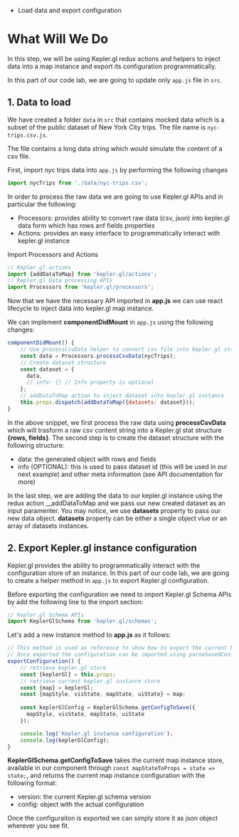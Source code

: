 <ul class='insert learning-objectives'>
  <li>Load data and export configuration</li>
</ul>

# What Will We Do
In this step, we will be using Kepler.gl redux actions and helpers to inject data into a map instance 
and export its configuration programmatically.

In this part of our code lab, we are going to update only `app.js` file in `src`.

## 1. Data to load
We have created a folder `data` in `src` that contains mocked data which is a subset of the public dataset of 
New York City trips. The file name is `nyc-trips.csv.js`.

The file contains a long data string which would simulate the content of a csv file.

First, import nyc trips data into `app.js` by performing the following changes
```js
import nycTrips from './data/nyc-trips.csv';
```

In order to process the raw data we are going to use Kepler.gl APIs and in particular the following:
- Processors: provides ability to convert raw data (csv, json) into kepler.gl data form which has rows anf fields properties
- Actions: provides an easy interface to programmatically interact with kepler.gl instance

Import Processors and Actions
```js
// Kepler.gl actions
import {addDataToMap} from 'kepler.gl/actions';
// Kepler.gl Data processing APIs
import Processors from 'kepler.gl/processors';
```

Now that we have the necessary API imported in __app.js__ we can use react lifecycle to inject
data into kepler.gl map instance.

We can implement __componentDidMount__ in `app.js` using the following changes:
```js
componentDidMount() {
	// Use processCsvData helper to convert csv file into kepler.gl structure {fields, rows}
    const data = Processors.processCsvData(nycTrips);
    // Create dataset structure
    const dataset = {
      data,
      // info: {} // Info property is optional
    };
    // addDataToMap action to inject dataset into kepler.gl instance
    this.props.dispatch(addDataToMap({datasets: dataset}));
}
```

In the above snippet, we first process the raw data using __processCsvData__ which will trasform a raw csv content string into a Kepler.gl
stat structure __{rows, fields}__. The second step is to create the dataset structure with the following structure:
- data: the generated object with rows and fields
- info (OPTIONAL): this is used to pass dataset id (this will be used in our next example) and other meta information (see API documentation for more)

In the last step, we are adding the data to our kepler.gl instance using the redux action __addDataToMap and we pass our new created dataset as an input paramenter.
You may notice, we use __datasets__ property to pass our new data object. __datasets__ property can be either a single object vlue or an array of datasets instances.

## 2. Export Kepler.gl instance configuration
Kepler.gl provides the ability to programmatically interact with the configuration store of an instance. In this part of our code lab, we are going to create a 
helper method in `app.js` to export Kepler.gl configuration. 

Before exporting the configuration we need to import Kepler.gl Schema APIs by add the following line to the import section:
```js
// Kepler.gl Schema APIs
import KeplerGlSchema from 'kepler.gl/schemas';
```

Let's add a new instance method to __app.js__ as it follows:

```js
// This method is used as reference to show how to export the current kepler.gl instance configuration
// Once exported the configuration can be imported using parseSavedConfig or load method from KeplerGlSchema
exportConfiguration() {
	// retrieve kepler.gl store
	const {keplerGl} = this.props;
	// retrieve current kepler.gl instance store
	const {map} = keplerGl;
	const {mapStyle, visState, mapState, uiState} = map;
	
	const keplerGlConfig = KeplerGlSchema.getConfigToSave({
	  mapStyle, visState, mapState, uiState
	});

	console.log('Kepler.gl instance configuration');
	console.log(keplerGlConfig);
}
```

__KeplerGlSchema.getConfigToSave__ takes the current map instance store, available in our component through `const mapStateToProps = state => state;`, and returns
the current map instance configuration with the following format:
- version: the current Kepler.gl schema version
- config: object with the actual configuration

Once the configuraiton is exported we can simply store it as json object wherever you see fit.

